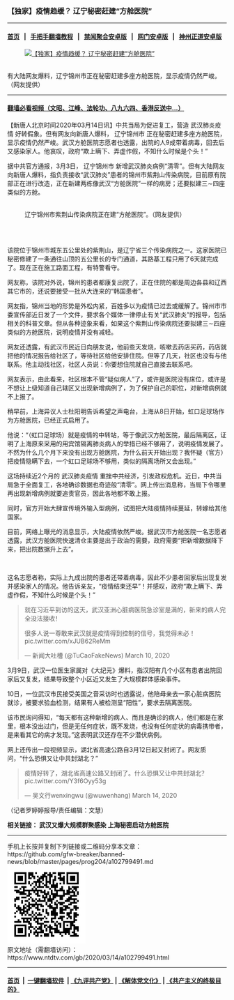 ### 【独家】疫情趋缓？ 辽宁秘密赶建“方舱医院”
------------------------

#### [首页](https://github.com/gfw-breaker/banned-news/blob/master/README.md) &nbsp;&nbsp;|&nbsp;&nbsp; [手把手翻墙教程](https://github.com/gfw-breaker/guides/wiki) &nbsp;&nbsp;|&nbsp;&nbsp; [禁闻聚合安卓版](https://github.com/gfw-breaker/bn-android) &nbsp;&nbsp;|&nbsp;&nbsp; [网门安卓版](https://github.com/oGate2/oGate) &nbsp;&nbsp;|&nbsp;&nbsp; [神州正道安卓版](https://github.com/SzzdOgate/update) 



<div><div class="featured_image">
 <a href="https://i.ntdtv.com/assets/uploads/2020/03/b429d83ebae05f039482be74f099f37-1.jpg" target="_blank">
  <figure>
   <img alt="【独家】疫情趋缓？ 辽宁秘密赶建“方舱医院”" src="https://i.ntdtv.com/assets/uploads/2020/03/b429d83ebae05f039482be74f099f37-1-800x450.jpg"/>
  </figure><br/>
 </a>
 <span class="caption">
  有大陆网友爆料，辽宁锦州市正在秘密赶建多座方舱医院，显示疫情仍然严峻。（网友提供）
 </span>
</div>
</div><hr/>

#### [翻墙必看视频（文昭、江峰、法轮功、八九六四、香港反送中...）](https://github.com/gfw-breaker/banned-news/blob/master/pages/link3.md)

<div><div class="post_content" itemprop="articleBody">
 <p>
  【新唐人北京时间2020年03月14日讯】中共当局为促进复工，营造
  <ok href="https://www.ntdtv.com/gb/442749.htm">
   武汉肺炎疫情
  </ok>
  好转假象。但有网友向新唐人爆料，
  <ok href="https://www.ntdtv.com/gb/辽宁锦州市.htm">
   辽宁锦州市
  </ok>
  正在秘密赶建多座方舱医院，显示疫情仍然严峻。武汉方舱医院志愿者也透露，出院的人9成带着病毒，回去后又感染家人。他哀叹，政府“欺上瞒下、弄虚作假，不知什么时候是个头！”
 </p>
 <p>
  据中共官方通报，3月3日，
  <ok href="https://www.ntdtv.com/gb/辽宁锦州市.htm">
   辽宁锦州市
  </ok>
  新增武汉肺炎病例“清零”。但有大陆网友向新唐人爆料，指负责接收“武汉肺炎”患者的锦州市紫荆山传染病院，目前原有院部正在进行改造，正在新建两栋像武汉“方舱医院”一样的病房；还要拟建三∼四座类似的方舱。
 </p>
 <figure class="wp-caption alignnone" id="attachment_102799495" style="width: 600px">
  <img alt="" class="size-medium wp-image-102799495" src="https://i.ntdtv.com/assets/uploads/2020/03/b429d83ebae05f039482be74f099f37-600x450.jpg">
   <br/><figcaption class="wp-caption-text">
    辽宁锦州市紫荆山传染病院正在建“方舱医院”。（网友提供）
   </figcaption><br/>
  </img>
 </figure><br/>
 <p>
  该院位于锦州市城东五公里处的紫荆山，是辽宁省三个传染病院之一。这家医院已秘密修建了一条通往山顶的五公里长的专门通道，其路基工程只用了6天就完成了。现在正在施工路面工程，有特警看守。
 </p>
 <p>
  网友称，该院对外说，锦州的患者都康复出院了，正在住院的都是周边各县和辽西其它市的，还说要接受一批从大连来的“韩国患者”。
 </p>
 <script src="//vs.youmaker.com/js/jwplayer/jwplayer8-all.js" type="text/javascript">
 </script>
 <link href="//vs.youmaker.com/css/api2.css" media="all" rel="stylesheet" target="_blank" type="text/css"/>
 <div class="video_fit_container">
  <script data-ratio="100%" src="//vs.youmaker.com/assets/player/287037bb-22ca-4ad0-7ec8-525a1b346f86?r=16×9&amp;s=544×960&amp;d=20&amp;cat=news/prog204&amp;api=2&amp;url=https%3A%2F%2Fwww.ntdtv.com%2Fgb%2F2020%2F03%2F14%2Fa102799491.html">
  </script>
 </div>
 <p>
  网友指，锦州当地的形势是外松内紧，百姓多以为疫情已过去或缓解了。锦州市市委宣传部近日发了一个文件，要求各个媒体一律停止有关“武汉肺炎”的报导，包括相关的科普文章。但从各种迹象来看，如果这个紫荆山传染病院还要拟建三∼四座类似的方舱医院，说明疫情并没有减轻。
 </p>
 <p>
  网友还透露，有武汉市民近日向朋友说，他前些天发烧，咳嗽去药店买药，药店就把他的情况报告给社区了，等待社区给他安排住院。但等了几天，社区也没有与他联系。他主动找社区，社区人员说：你要想住院就自己直接去联系吧。
 </p>
 <p>
  网友表示，由此看来，社区根本不管“疑似病人”了，或许是医院没有床位，或许是不想让上级知道自己辖区又出现新增病例了，为了保护自己的职位，对新增病例就不上报了。
 </p>
 <p>
  稍早前，上海异议人士杜阳明告诉希望之声电台，上海从8日开始，虹口足球场作为方舱医院，已经正式启用了。
 </p>
 <p>
  他说：“（虹口足球场）就是疫情的中转站，等于像武汉方舱医院，最后隔离区，证明了上海原来采用的用宾馆隔离肺炎病人的举措已经不够用了，说明疫情发展了。不然为什么几个月下来没有出现方舱医院，为什么前天开始出现？我怀疑（官方）把疫情隐瞒下去，一个虹口足球场不够用，类似的隔离场所又会出现。”
 </p>
 <p>
  这场持续近2个月的
  <ok href="https://www.ntdtv.com/gb/442749.htm">
   武汉肺炎疫情
  </ok>
  重挫中共经济，引发政权危机。近日，中共当局急于全面复工，各地确诊数据也奇迹般“清零”。网上传出消息称，当局下令哪里再出现新增病例就要追责官员，因此各地都不敢上报。
 </p>
 <p>
  同时，官方开始大肆宣传境外输入型病例，试图把大陆疫情持续蔓延，转嫁给其他国家。
 </p>
 <p>
  目前，网络上曝光的消息显示，大陆疫情依然严峻。据武汉市方舱医院一名志愿者透露，武汉方舱医院快速清仓主要是出于政治的需要，政府需要“把新增数据降下来，把出院数据升上去”。
 </p>
 <p>
  <img alt="" class="alignnone size-full wp-image-102799496" src="https://i.ntdtv.com/assets/uploads/2020/03/ES-ef7jUUAAE_Pm-1.jpg"/>
 </p>
 <p>
  这名志愿者称，实际上九成出院的患者还带着病毒，因此不少患者回家后出现复发并感染家人的情况。他告诉亲友，“疫情结束还早”！并感叹，政府“欺上瞒下、弄虚作假，不知什么时候是个头！”
 </p>
 <blockquote class="twitter-tweet">
  <p dir="ltr" lang="zh">
   就在习近平到访的这天，武汉亚洲心脏病医院急诊室是满的，新来的病人完全没法接收！
  </p>
  <p>
   很多人说一尊敢来武汉就是疫情得到控制的信号，我觉得未必！
   <br/>
   <ok href="https://t.co/xJUB62ReMm">
    pic.twitter.com/xJUB62ReMm
   </ok>
  </p>
  <p>
   — 新闻大吐槽 (@TuCaoFakeNews)
   <ok href="https://twitter.com/TuCaoFakeNews/status/1237423316584939520?ref_src=twsrc%5Etfw">
    March 10, 2020
   </ok>
  </p>
 </blockquote>
 <p>
  <script async="" charset="utf-8" src="https://platform.twitter.com/widgets.js">
  </script>
 </p>
 <p>
 </p>
 <p>
  3月9日，武汉一位医生家属对《大纪元》爆料，指汉阳有几个小区有患者出院回家后又复发，结果导致整个小区近又发生了大规模群体感染事件。
 </p>
 <p>
  10日，一位武汉市民接受美国之音采访时也透露说，他陪母亲去一家心脏病医院就诊，被要求验血检测，结果有人被检测呈“阳性”，要求去隔离医院。
 </p>
 <p>
  该市民询问得知，“每天都有这种新增的病人、而且是确诊的病人，他们都是在家里，根本没出过门，但是无任何症状，既不发烧，也没有任何症状的病毒携带者，是来看其它的病才发现。”这表明武汉还存在不少潜伏病例。
 </p>
 <p>
  网上还传出一段视频显示，湖北省高速公路自3月12日起又封闭了。网友质问，“什么恐惧又让中共封湖北？”
 </p>
 <blockquote class="twitter-tweet">
  <p dir="ltr" lang="zh">
   疫情好转了，湖北省高速公路又封闭了。什么恐惧又让中共封湖北？
   <ok href="https://t.co/Y3f6Oyy53g">
    pic.twitter.com/Y3f6Oyy53g
   </ok>
  </p>
  <p>
   — 吴文行wenxingwu (@wuwenhang)
   <ok href="https://twitter.com/wuwenhang/status/1238637799143649280?ref_src=twsrc%5Etfw">
    March 14, 2020
   </ok>
  </p>
 </blockquote>
 <p>
  <script async="" charset="utf-8" src="https://platform.twitter.com/widgets.js">
  </script>
 </p>
 <p>
 </p>
 <p>
  （记者罗婷婷报导/责任编辑：文慧）
 </p>
 <p>
  <strong>
   相关链接：
   <ok href="https://www.ntdtv.com/gb/2020/03/11/a102797238.html">
    武汉又爆大规模群聚感染 上海秘密启动方舱医院
   </ok>
  </strong>
 </p>
 <div class="single_ad">
 </div>
</div>
</div>
<hr/>
手机上长按并复制下列链接或二维码分享本文章：<br/>
https://github.com/gfw-breaker/banned-news/blob/master/pages/prog204/a102799491.md <br/>
<a href='https://github.com/gfw-breaker/banned-news/blob/master/pages/prog204/a102799491.md'><img src='https://github.com/gfw-breaker/banned-news/blob/master/pages/prog204/a102799491.md.png'/></a> <br/>
原文地址（需翻墙访问）：https://www.ntdtv.com/gb/2020/03/14/a102799491.html


------------------------
#### [首页](https://github.com/gfw-breaker/banned-news/blob/master/README.md) &nbsp;|&nbsp; [一键翻墙软件](https://github.com/gfw-breaker/nogfw/blob/master/README.md) &nbsp;| [《九评共产党》](https://github.com/gfw-breaker/9ping.md/blob/master/README.md#九评之一评共产党是什么) | [《解体党文化》](https://github.com/gfw-breaker/jtdwh.md/blob/master/README.md) | [《共产主义的终极目的》](https://github.com/gfw-breaker/gczydzjmd.md/blob/master/README.md)


<img src='http://gfw-breaker.win/banned-news/pages/prog204/a102799491.md' width='0px' height='0px'/>